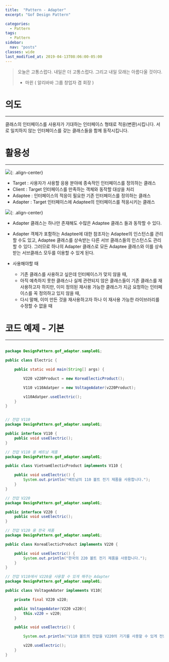 ```yaml
---
title:  "Pattern - Adapter"
excerpt: "Gof Design Pattern"

categories:
  - Pattern
tags:
  - Pattern 
sidebar:
  nav: "posts"    
classes: wide
last_modified_at: 2019-04-13T08:06:00-05:00
---
```


> 오늘은 고통스럽다. 내일은 더 고통스럽다. 그리고 내일 모래는 아름다울 것이다. 
> - 마윈 ( 알리바바 그룹 창업자 겸 회장 )

# 의도 

***

클래스의 인터페이스를 사용자가 기대하는 인터페이스 형태로 적응(변환)시킵니다. 서로 일치하지 않는 인터페이스를 갖는 클래스들을 함께 동작시킵니다. 

# 활용성

***

![](https://keepinmindsh.github.io/lines/assets/img/adapter_pattern01.png){: .align-center}

  - Target : 사용자가 사용할 응용 분야에 종속적인 인터페이스를 정의하는 클래스
  - Client : Target 인터페이스를 만족하는 객체와 동작할 대상을 처리
  - Adaptee : 인터페이스의 적응이 필요한 기존 인터페이스를 정의하는 클래스
  - Adapter : Target 인터페이스에 Adaptee의 인터페이스를 적응시키는 클래스

![](https://keepinmindsh.github.io/lines/assets/img/adapter_pattern02.png){: .align-center}

  - Adapter 클래스는 하나만 존재해도 수많은 Adaptee 클래스 들과 동작할 수 있다.
  - Adapter 객체가 포함하는 Adaptee에 대한 참조자는 Adaptee의 인스턴스를 관리할 수도 있고, Adaptee 클래스를 상속받는 다른 서브 클래스들의 인스턴스도 관리할 수 있다. 그러므로 하나의 Adapter 클래스로 모든 Adaptee 클래스와 이를 상속 받는 서브클래스 모두를 이용할 수 있게 된다.

- 사용해야할 때 
  - 기존 클래스를 사용하고 싶은데 인터페이스가 맞지 않을 때,
  - 아직 예측하지 못한 클래스나 실제 관련되지 않은 클래스들이 기존 클래스를 재사용하고자 하지만, 이미 정의된 재사용 가능한 클래스가 지금 요청하는 인터페이스를 꼭 정의하고 있지 않을 때,
  - 다시 말해, 이미 만든 것을 재사용하고자 하나 이 재사용 가능한 라이브러리를 수정할 수 없을 때

# 코드 예제 - 기본

***

```java

package DesignPattern.gof_adapter.sample01;

public class Electric {

    public static void main(String[] args) {

        V220 v220Product = new KoreaElecticProduct();

        V110 v110Adatper = new VoltageAdater(v220Product);

        v110Adatper.useElectric();
    }
}     

```

```java

// 전압 V110                               
package DesignPattern.gof_adapter.sample01;

public interface V110 {
    public void useElectric();
}

// 전압 V110 용 베트남 제품   
package DesignPattern.gof_adapter.sample01;

public class VietnamElecticProduct implements V110 {

    public void useElectric() {
        System.out.println("베트남의 110 볼트 전기 제품을 사용합니다.");
    }
}

// 전압 V220          
package DesignPattern.gof_adapter.sample01;

public interface V220 {
    public void useElectric();
}

// 전압 V120 용 한국 제품
package DesignPattern.gof_adapter.sample01;

public class KoreaElecticProduct implements V220 {

    public void useElectric() {
        System.out.println("한국의 220 볼트 전기 제품을 사용합니다.");
    }
}

// 전압 V110에서 V220을 사용할 수 있게 해주는 Adapter
package DesignPattern.gof_adapter.sample01;

public class VoltageAdater implements V110{

    private final V220 v220;

    public VoltageAdater(V220 v220){
        this.v220 = v220;
    }

    public void useElectric() {

        System.out.println("V110 볼트의 전압을 V220의 기기를 사용할 수 있게 전압을 조정합니다.");

        v220.useElectric();
    }
}
    

```